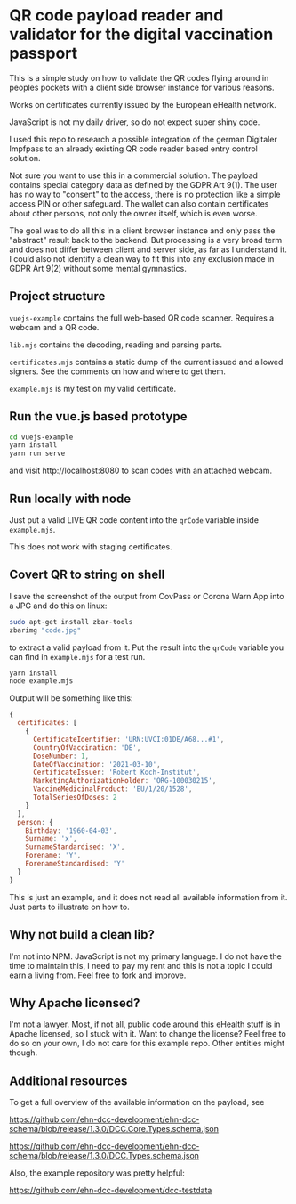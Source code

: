 # QR code payload reader and validator for the digital vaccination passport

This is a simple study on how to validate the QR codes flying
around in peoples pockets with a client side browser instance for
various reasons.

Works on certificates currently issued by the European eHealth network.

JavaScript is not my daily driver, so do not expect super shiny code.

I used this repo to research a possible integration of the german
Digitaler Impfpass to an already existing QR code reader based
entry control solution.

Not sure you want to use this in a commercial solution. The payload
contains special category data as defined by the GDPR Art 9(1). The
user has no way to "consent" to the access, there is no protection like
a simple access PIN or other safeguard. The wallet can also contain
certificates about other persons, not only the owner itself, which is
even worse.

The goal was to do all this in a client browser instance and only pass
the "abstract" result back to the backend. But processing is a very
broad term and does not differ between client and server side, as far
as I understand it. I could also not identify a clean way to fit this
into any exclusion made in GDPR Art 9(2) without some mental gymnastics.

## Project structure

`vuejs-example` contains the full web-based QR code scanner. Requires a
webcam and a QR code.

`lib.mjs` contains the decoding, reading and parsing parts.

`certificates.mjs` contains a static dump of the current issued and
allowed signers. See the comments on how and where to get them.

`example.mjs` is my test on my valid certificate.

## Run the vue.js based prototype

```bash
cd vuejs-example
yarn install
yarn run serve
```

and visit http://localhost:8080 to scan codes with an attached webcam.

## Run locally with node

Just put a valid LIVE QR code content into the `qrCode` variable inside
`example.mjs`.

This does not work with staging certificates.

## Covert QR to string on shell

I save the screenshot of the output from CovPass or Corona Warn App into
a JPG and do this on linux:

```bash
sudo apt-get install zbar-tools
zbarimg "code.jpg"
```

to extract a valid payload from it. Put the result into the `qrCode`
variable you can find in `example.mjs` for a test run.


```bash
yarn install
node example.mjs
```

Output will be something like this:

```js
{
  certificates: [
    {
      CertificateIdentifier: 'URN:UVCI:01DE/A68...#1',
      CountryOfVaccination: 'DE',
      DoseNumber: 1,
      DateOfVaccination: '2021-03-10',
      CertificateIssuer: 'Robert Koch-Institut',
      MarketingAuthorizationHolder: 'ORG-100030215',
      VaccineMedicinalProduct: 'EU/1/20/1528',
      TotalSeriesOfDoses: 2
    }
  ],
  person: {
    Birthday: '1960-04-03',
    Surname: 'x',
    SurnameStandardised: 'X',
    Forename: 'Y',
    ForenameStandardised: 'Y'
  }
}
```

This is just an example, and it does not read all available information
from it. Just parts to illustrate on how to.

## Why not build a clean lib?

I'm not into NPM. JavaScript is not my primary language. I do not have
the time to maintain this, I need to pay my rent and this is not a topic
I could  earn a living from. Feel free to fork and improve.

## Why Apache licensed?

I'm not a lawyer. Most, if not all, public code around this eHealth stuff
is in Apache licensed, so I stuck with it. Want to change the license?
Feel free to do so on your own, I do not care for this example repo.
Other entities might though.

## Additional resources

To get a full overview of the available information on the payload, see

https://github.com/ehn-dcc-development/ehn-dcc-schema/blob/release/1.3.0/DCC.Core.Types.schema.json

https://github.com/ehn-dcc-development/ehn-dcc-schema/blob/release/1.3.0/DCC.Types.schema.json

Also, the example repository was pretty helpful:

https://github.com/ehn-dcc-development/dcc-testdata
